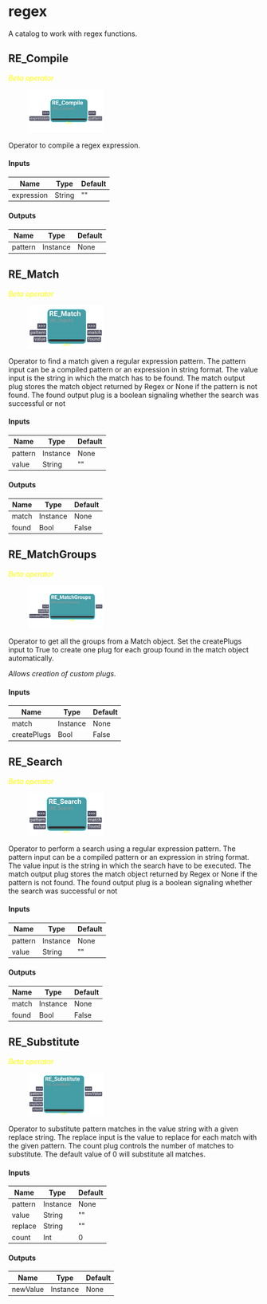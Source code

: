 # regex
A catalog to work with regex functions.

## RE_Compile
<span style="color: yellow"><i>Beta operator</i></span>

<figure style="width: 30%">
	<img src="images/RE_Compile.png" alt="Node UI">
	<figcaption></figcaption>
</figure>

Operator to compile a regex expression.

#### Inputs
| Name | Type | Default
| --- | --- | --- |
| expression | String | ""

#### Outputs
| Name | Type | Default |
| --- | --- | --- |
| pattern | Instance | None


## RE_Match
<span style="color: yellow"><i>Beta operator</i></span>

<figure style="width: 30%">
	<img src="images/RE_Match.png" alt="Node UI">
	<figcaption></figcaption>
</figure>

Operator to find a match given a regular expression pattern.
    The pattern input can be a compiled pattern or an expression in string format.
    The value input is the string in which the match has to be found.
    The match output plug stores the match object returned by Regex or None if the pattern is not found.
    The found output plug is a boolean signaling whether the search was successful or not

    

#### Inputs
| Name | Type | Default
| --- | --- | --- |
| pattern | Instance | None
| value | String | ""

#### Outputs
| Name | Type | Default |
| --- | --- | --- |
| match | Instance | None
| found | Bool | False


## RE_MatchGroups
<span style="color: yellow"><i>Beta operator</i></span>

<figure style="width: 30%">
	<img src="images/RE_MatchGroups.png" alt="Node UI">
	<figcaption></figcaption>
</figure>

Operator to get all the groups from a Match object.
    Set the createPlugs input to True to create one plug for each group found in the match object automatically.

    
<i>Allows creation of custom plugs.</i>


#### Inputs
| Name | Type | Default
| --- | --- | --- |
| match | Instance | None
| createPlugs | Bool | False

## RE_Search
<span style="color: yellow"><i>Beta operator</i></span>

<figure style="width: 30%">
	<img src="images/RE_Search.png" alt="Node UI">
	<figcaption></figcaption>
</figure>

Operator to perform a search using a regular expression pattern.
    The pattern input can be a compiled pattern or an expression in string format.
    The value input is the string in which the search have to be executed.
    The match output plug stores the match object returned by Regex or None if the pattern is not found.
    The found output plug is a boolean signaling whether the search was successful or not

    

#### Inputs
| Name | Type | Default
| --- | --- | --- |
| pattern | Instance | None
| value | String | ""

#### Outputs
| Name | Type | Default |
| --- | --- | --- |
| match | Instance | None
| found | Bool | False


## RE_Substitute
<span style="color: yellow"><i>Beta operator</i></span>

<figure style="width: 30%">
	<img src="images/RE_Substitute.png" alt="Node UI">
	<figcaption></figcaption>
</figure>

Operator to substitute pattern matches in the value string with a given replace string.
    The replace input is the value to replace for each match with the given pattern.
    The count plug controls the number of matches to substitute. The default value of 0 will substitute all matches.

    

#### Inputs
| Name | Type | Default
| --- | --- | --- |
| pattern | Instance | None
| value | String | ""
| replace | String | ""
| count | Int | 0

#### Outputs
| Name | Type | Default |
| --- | --- | --- |
| newValue | Instance | None


